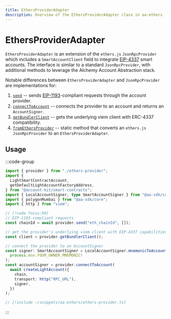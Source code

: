 ```yaml
---
title: EthersProviderAdapter
description: Overview of the EthersProviderAdapter class in aa-ethers
---
```


# EthersProviderAdapter

`EthersProviderAdapter` is an extension of the `ethers.js` `JsonRpcProvider` which includes a `SmartAccountClient` field to integrate [EIP-4337](https://eips.ethereum.org/EIPS/eip-4337) smart accounts. The interface is similar to a standard `JsonRpcProvider`, with additional methods to leverage the Alchemy Account Abstraction stack.

Notable differences between `EthersProviderAdapter` and `JsonRpcProvider` are implementations for:

1.  [`send`](/packages/aa-ethers/provider-adapter/send) -- sends [EIP-1193](https://eips.ethereum.org/EIPS/eip-1193)-compliant requests through the account provider.
2.  [`connectToAccount`](/packages/aa-ethers/provider-adapter/connectToAccount) -- connects the provider to an account and returns an `AccountSigner`.
3.  [`getBundlerClient`](/packages/aa-ethers/provider-adapter/getBundlerClient) -- gets the underlying viem client with ERC-4337 compatibility.
4.  [`fromEthersProvider`](/packages/aa-ethers/provider-adapter/fromEthersProvider) -- static method that converts an `ethers.js` `JsonRpcProvider` to an `EthersProviderAdapter`.

## Usage

:::code-group

```ts [example.ts]
import { provider } from "./ethers-provider";
import {
  LightSmartContractAccount,
  getDefaultLightAccountFactoryAddress,
} from "@account-kit/smart-contracts";
import { LocalAccountSigner, type SmartAccountSigner } from "@aa-sdk/core";
import { polygonMumbai } from "@aa-sdk/core";
import { http } from "viem";

// [!code focus:99]
// EIP-1193 compliant requests
const chainId = await provider.send("eth_chainId", []);

// get the provider's underlying viem client with EIP-4337 capabilities
const client = provider.getBundlerClient();

// connect the provider to an AccountSigner
const signer: SmartAccountSigner = LocalAccountSigner.mnemonicToAccountSigner(
  process.env.YOUR_OWNER_MNEMONIC!
);
const accountSigner = provider.connectToAccount(
  await createLightAccount({
    chain,
    transport: http("RPC_URL"),
    signer,
  })
);
```

```ts [ethers-provider.ts]
// [!include ~/snippets/aa-ethers/ethers-provider.ts]
```

:::
